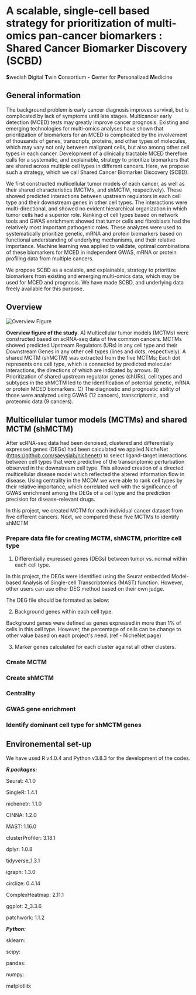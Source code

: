 
# A scalable, single-cell based strategy for prioritization of multi-omics pan-cancer biomarkers : **S**hared **C**ancer **B**iomarker **D**iscovery (SCBD)

**S**wedish **D**igital **T**win **C**onsortium **-** **C**enter for **P**ersonalized **M**edicine

## General information

The background problem is early cancer diagnosis improves survival, but is complicated by lack of symptoms until late stages. Multicancer early detection (MCED) tests may greatly improve cancer prognosis. Existing and emerging technologies for multi-omics analyses have shown that prioritization of biomarkers for an MCED is complicated by the involvement of thousands of genes, transcripts, proteins, and other types of molecules, which may vary not only between malignant cells, but also among other cell types in each cancer. Development of a clinically tractable MCED therefore calls for a systematic, and explainable, strategy to prioritize biomarkers that are shared across multiple cell types in different cancers. Here, we propose such a strategy, which we call Shared Cancer Biomarker Discovery (SCBD).

We first constructed multicellular tumor models of each cancer, as well as their shared characteristics (MCTMs, and shMCTM, respectively). These showed predicted interactions between upstream regulators in each cell type and their downstream genes in other cell types. The interactions were multi-directional, and showed no evident hierarchical organization in which tumor cells had a superior role. Ranking of cell types based on network tools and GWAS enrichment showed that tumor cells and fibroblasts had the relatively most important pathogenic roles. These analyzes were used to systematically prioritize genetic, mRNA and protein biomarkers based on functional understanding of underlying mechanisms, and their relative importance. Machine learning was applied to validate, optimal combinations of these biomarkers for MCED in independent GWAS, mRNA or protein profiling data from multiple cancers. 

We propose SCBD as a scalable, and explainable, strategy to prioritize biomarkers from existing and emerging multi-omics data, which may be used for MCED and prognosis. We have made SCBD, and underlying data freely available for this purpose. 


## Overview
![Overview Figure](https://user-images.githubusercontent.com/98571115/205430810-ec68b065-6e90-4f70-8c84-fdd117ad4650.png)

**Overview figure of the study**. A) Multicellular tumor models (MCTMs) were constructed based on scRNA-seq data of five common cancers.  MCTMs showed predicted Upstream Regulators (URs) in any cell type and their Downstream Genes in any other cell types (lines and dots, respectively). A shared MCTM (shMCTM) was extracted from the five MCTMs; Each dot represents one cell type, which is connected by predicted molecular interactions, the directions of which are indicated by arrows. B) Prioritization of shared upstream regulator genes (shURs), cell types and subtypes in the shMCTM led to the identification of potential genetic, mRNA or protein MCED biomarkers. C) The diagnostic and prognostic ability of those were analyzed using GWAS (12 cancers), transcriptomic, and proteomic data (9 cancers).

## Multicellular tumor models (MCTMs) and shared MCTM (shMCTM)

After scRNA-seq data had been denoised, clustered and differentially expressed genes (DEGs) had been calculated we applied NicheNet (https://github.com/saeyslab/nichenetr) to select ligand-target interactions between cell types that were predictive of the transcriptomic perturbation observed in the downstream cell type. This allowed creation of a directed multicellular disease model which reflected the altered information flow in disease. Using centrality in the MCDM we were able to rank cell types by their relative importance, which correlated well with the significance of GWAS enrichment among the DEGs of a cell type and the prediction precision for disease-relevant drugs. 

In this project, we created MCTM for each individual cancer dataset from five different cancers. Next, we compared these five MCTMs to identify shMCTM

### Prepare data file for creating MCTM, shMCTM, prioritize cell type

1. Differentially expressed genes (DEGs) between tumor vs. normal within each cell type. 

In this project, the DEGs were identified using the Seurat embedded Model-based Analysis of Single-cell Transcriptomics (MAST) function. However, other users can use other DEG method based on their own judge.

The DEG file should be formated as below:



2. Background genes within each cell type.

Background genes were defined as genes expressed in more than 1% of cells in this cell type. However, the percentage of cells can be change to other value based on each project's need. (ref - NicheNet page)



3. Marker genes calculated for each cluster against all other clusters.


### Create MCTM



### Create shMCTM



### Centrality



### GWAS gene enrichment



### Identify dominant cell type for shMCTM genes




## Environemental set-up

We have used R v4.0.4 and Python v3.8.3 for the development of the codes.

***R packages:***

Seurat: 4.1.0

SingleR: 1.4.1

nichenetr: 1.1.0

CINNA: 1.2.0

MAST: 1.16.0 

clusterProfiler: 3.18.1 

dplyr: 1.0.8  

tidyverse_1.3.1

igraph: 1.3.0

circlize: 0.4.14

ComplexHeatmap: 2.11.1

ggplot: 2_3.3.6 

patchwork: 1.1.2             
 

***Python:***

sklearn: 

scipy: 

pandas: 

numpy: 

matplotlib: 








